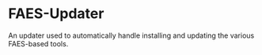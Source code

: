 # FAES-Updater
An updater used to automatically handle installing and updating the various FAES-based tools.
